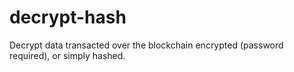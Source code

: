# decrypt-hash
Decrypt data transacted over the blockchain encrypted (password required), or simply hashed. 
